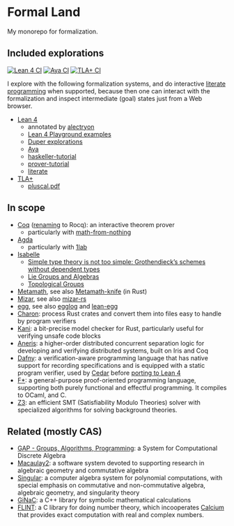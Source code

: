 # Formal Land

My monorepo for formalization.

## Included explorations

[![Lean 4 CI](https://github.com/utensil/formal-land/actions/workflows/lean4.yml/badge.svg)](https://github.com/utensil/formal-land/actions/workflows/lean4.yml) [![Aya CI](https://github.com/utensil/formal-land/actions/workflows/aya.yml/badge.svg)](https://github.com/utensil/formal-land/actions/workflows/aya.yml) [![TLA+ CI](https://github.com/utensil/formal-land/actions/workflows/tla.yml/badge.svg)](https://github.com/utensil/formal-land/actions/workflows/tla.yml)

I explore with the following formalization systems, and do interactive [literate programming](https://en.wikipedia.org/wiki/Literate_programming) when supported, because then one can interact with the formalization and inspect intermediate (goal) states just from a Web browser.

- [Lean 4](./lean4/README.md)
    - annotated by [alectryon](https://github.com/cpitclaudel/alectryon)
    - [Lean 4 Playground examples](https://utensil.github.io/formal-land/lean4/)
    - [Duper explorations](https://utensil.github.io/formal-land/lean4-duper-xp/)
  - [Aya](./aya/README.md)
  - [haskeller-tutorial](https://utensil.github.io/formal-land/aya/haskeller-tutorial.html)
  - [prover-tutorial](https://utensil.github.io/formal-land/aya/prover-tutorial.html)
  - [literate](https://utensil.github.io/formal-land/aya/literate.html)
- [TLA+](./tla/README.md)
  - [pluscal.pdf](https://utensil.github.io/formal-land/tla/pluscal.pdf)

## In scope

- [Coq](https://coq.inria.fr/) ([renaming](https://coq.discourse.group/t/coq-community-survey-2022-results-part-iv-and-itp-paper-announcement/2001) to Rocq): an interactive theorem prover
  - particularly with [math-from-nothing](https://github.com/sudgy/math-from-nothing)
- [Agda](https://wiki.portal.chalmers.se/agda/pmwiki.php)
  - particularly with [1lab](https://github.com/the1lab/1lab)
- [Isabelle](https://isabelle.in.tum.de/)
  - [Simple type theory is not too simple: Grothendieck’s schemes without dependent types](https://www.tandfonline.com/doi/full/10.1080/10586458.2022.2062073)
  - [Lie Groups and Algebras](https://www.isa-afp.org/entries/Lie_Groups.html)
  - [Topological Groups](https://www.isa-afp.org/entries/Topological_Groups.html)
- [Metamath](http://us.metamath.org/), see also [Metamath-knife](https://github.com/metamath/metamath-knife) (in Rust)
- [Mizar](http://mizar.org/), see also [mizar-rs](https://github.com/digama0/mizar-rs)
- [egg](https://egraphs-good.github.io/), see also [egglog](https://github.com/egraphs-good/egglog) and [lean-egg](https://github.com/marcusrossel/lean-egg)
- [Charon](https://github.com/AeneasVerif/charon): process Rust crates and convert them into files easy to handle by program verifiers
- [Kani](https://github.com/model-checking/kani): a bit-precise model checker for Rust, particularly useful for verifying unsafe code blocks
- [Aneris](https://github.com/logsem/aneris): a higher-order distributed concurrent separation logic for developing and verifying distributed systems, built on Iris and Coq
- [Dafny](https://dafny.org/): a verification-aware programming language that has native support for recording specifications and is equipped with a static program verifier, used by [Cedar](https://github.com/cedar-policy) before [porting to Lean 4](https://github.com/cedar-policy/rfcs/blob/main/text/0032-port-formalization-to-lean.md)
- [F*](https://fstar-lang.org/): a general-purpose proof-oriented programming language, supporting both purely functional and effectful programming. It compiles to OCaml, and C.
- [Z3](https://github.com/Z3Prover/z3): an efficient SMT (Satisfiability Modulo Theories) solver with specialized algorithms for solving background theories.

## Related (mostly CAS)

- [GAP - Groups, Algorithms, Programming](https://github.com/gap-system/gap): a System for Computational Discrete Algebra
- [Macaulay2](https://www.macaulay2.com/): a software system devoted to supporting research in algebraic geometry and commutative algebra
- [Singular](https://www.singular.uni-kl.de/): a computer algebra system for polynomial computations, with special emphasis on commutative and non-commutative algebra, algebraic geometry, and singularity theory
- [GiNaC](https://www.ginac.de/): a C++ library for symbolic mathematical calculations
- [FLINT](https://flintlib.org/): a C library for doing number theory, which incooperates [Calcium](https://fredrikj.net/calcium/) that provides exact computation with real and complex numbers.

